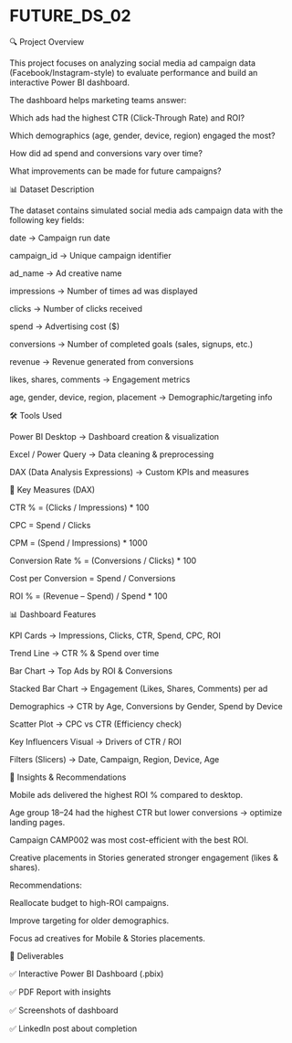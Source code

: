 # FUTURE_DS_02
🔍 Project Overview

This project focuses on analyzing social media ad campaign data (Facebook/Instagram-style) to evaluate performance and build an interactive Power BI dashboard.

The dashboard helps marketing teams answer:

Which ads had the highest CTR (Click-Through Rate) and ROI?

Which demographics (age, gender, device, region) engaged the most?

How did ad spend and conversions vary over time?

What improvements can be made for future campaigns?


📊 Dataset Description

The dataset contains simulated social media ads campaign data with the following key fields:

date → Campaign run date

campaign_id → Unique campaign identifier

ad_name → Ad creative name

impressions → Number of times ad was displayed

clicks → Number of clicks received

spend → Advertising cost ($)

conversions → Number of completed goals (sales, signups, etc.)

revenue → Revenue generated from conversions

likes, shares, comments → Engagement metrics

age, gender, device, region, placement → Demographic/targeting info

🛠️ Tools Used

Power BI Desktop → Dashboard creation & visualization

Excel / Power Query → Data cleaning & preprocessing

DAX (Data Analysis Expressions) → Custom KPIs and measures

📐 Key Measures (DAX)

CTR % = (Clicks / Impressions) * 100

CPC = Spend / Clicks

CPM = (Spend / Impressions) * 1000

Conversion Rate % = (Conversions / Clicks) * 100

Cost per Conversion = Spend / Conversions

ROI % = (Revenue – Spend) / Spend * 100

📊 Dashboard Features

KPI Cards → Impressions, Clicks, CTR, Spend, CPC, ROI

Trend Line → CTR % & Spend over time

Bar Chart → Top Ads by ROI & Conversions

Stacked Bar Chart → Engagement (Likes, Shares, Comments) per ad

Demographics → CTR by Age, Conversions by Gender, Spend by Device

Scatter Plot → CPC vs CTR (Efficiency check)

Key Influencers Visual → Drivers of CTR / ROI

Filters (Slicers) → Date, Campaign, Region, Device, Age

📖 Insights & Recommendations

Mobile ads delivered the highest ROI % compared to desktop.

Age group 18–24 had the highest CTR but lower conversions → optimize landing pages.

Campaign CAMP002 was most cost-efficient with the best ROI.

Creative placements in Stories generated stronger engagement (likes & shares).

Recommendations:

Reallocate budget to high-ROI campaigns.

Improve targeting for older demographics.

Focus ad creatives for Mobile & Stories placements.

🎯 Deliverables

✅ Interactive Power BI Dashboard (.pbix)

✅ PDF Report with insights

✅ Screenshots of dashboard

✅ LinkedIn post about completion
